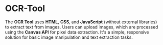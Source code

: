 # OCR-Tool
The **OCR Tool** uses **HTML**, **CSS**, and **JavaScript** (without external libraries) to extract text from images. Users can upload images, which are processed using the **Canvas API** for pixel data extraction. It's a simple, responsive solution for basic image manipulation and text extraction tasks.
